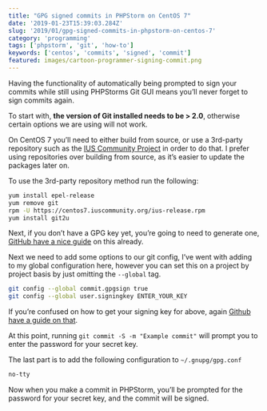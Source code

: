 ```yaml
---
title: "GPG signed commits in PHPStorm on CentOS 7"
date: '2019-01-23T15:39:03.284Z'
slug: '2019/01/gpg-signed-commits-in-phpstorm-on-centos-7'
category: 'programming'
tags: ['phpstorm', 'git', 'how-to']
keywords: ['centos', 'commits', 'signed', 'commit']
featured: images/cartoon-programmer-signing-commit.png
---
```


Having the functionality of automatically being prompted to sign your commits while still using PHPStorms Git GUI means you’ll never forget to sign commits again.

To start with, **the version of Git installed needs to be > 2.0**, otherwise certain options we are using will not work.

On CentOS 7 you’ll need to either build from source, or use a 3rd-party repository such as the [IUS Community Project](https://ius.io/) in order to do that. I prefer using repositories over building from source, as it’s easier to update the packages later on.

To use the 3rd-party repository method run the following:

```bash
yum install epel-release
yum remove git
rpm -U https://centos7.iuscommunity.org/ius-release.rpm
yum install git2u
```

Next, if you don’t have a GPG key yet, you’re going to need to generate one, [GitHub have a nice guide](https://help.github.com/articles/generating-a-new-gpg-key/#platform-all) on this already.

Next we need to add some options to our git config, I’ve went with adding to my global configuration here, however you can set this on a project by project basis by just omitting the `--global` tag.

```bash
git config --global commit.gpgsign true
git config --global user.signingkey ENTER_YOUR_KEY
```

If you’re confused on how to get your signing key for above, again [Github have a guide on that](https://help.github.com/articles/telling-git-about-your-signing-key/).

At this point, running `git commit -S -m "Example commit"` will prompt you to enter the password for your secret key.

The last part is to add the following configuration to `~/.gnupg/gpg.conf`
```bash
no-tty
```

Now when you make a commit in PHPStorm, you’ll be prompted for the password for your secret key, and the commit will be signed.